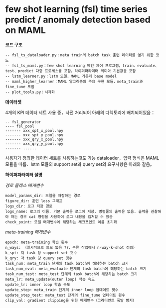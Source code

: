 # few shot learning (fsl) time series predict / anomaly detection based on MAML

**코드 구조**
```
-- fsl_ts_dataloader.py：meta train의 batch task 훈련 데이터를 얻기 위한 코드
-- fsl_ts_maml.py：few shot learning 메인 제어 프로그램，train、evaluate、test、predict 다중 프로세스를 포함，하이퍼파라미터 의미와 기본값을 포함
-- lstm_learner.py：lstm 모델，MAML 가운데 base model
-- maml_higher_learner：MAML 알고리즘의 주요 구현 모듈，meta_train과 fine_tune 포함
-- plot_tools.py：시각화
```

**데이터셋**

4개의 KPI 데이터 세트 사용 중，사전 처리되어 아래의 디렉토리에 배치되어있음：
```
-- fsl_generator
---- fsl_pool
------- xxx_spt_x_pool.npy
------- xxx_spt_y_pool.npy
------- xxx_qry_x_pool.npy
------- xxx_qry_y_pool.npy
------- ......
```
사용자가 정의한 데이터 세트를 사용하는것도 가능 dataloader，입력 형식은 MAML 모듈을 따름、lstm 모듈의 support set과 query set의 요구사항은 아래와 같음。

**하이퍼파라미터 설명**

*경로 클래스 매개변수*
```
model_params_dir: 모델을 저장하는 경로
figure_dir: 훈련 loss 그래프
logs_dir: 로그 저장 경로
logs_name: 로그의 이름. 기본 출력은 로그에 저장. 명령줄의 출력은 없음. 출력을 관찰해야 하는 경우 cat 명령을 사용하여 로그 내용을 캡처할 수 있음
check_point: 모델 매개변수에 해당하는 체크포인트 이름 초기화
```
*meta-training 매개변수*
```
epoch: meta-training 학습 횟수
n_ways: （일시적으로 쓸모 없음 ??，분류 작업에서 n-way-k-shot 정의）
k_spt: 각 task 당 support set 갯수
k_qry: 각 task 당 query set 갯수
task_num: meta_train 단계의 task batch에 해당하는 batch 크기
task_num_eval: meta_evaluate 단계의 task batch에 해당하는 batch 크기
task_num_test: meta_test 단계의 task batch에 해당하는 batch 크기
meta_lr: meta_update(outer loop) 학습 속도
update_lr: inner loop 학습 속도
update_step: meta_train 단계의 inner loop 업데이트 횟수
update_step_test: meta_test 단계의 fine_tune 업데이트 횟수
clip_val: gradient clipping을 위한 매개변수（그라디언트 폭발 방지）
```
